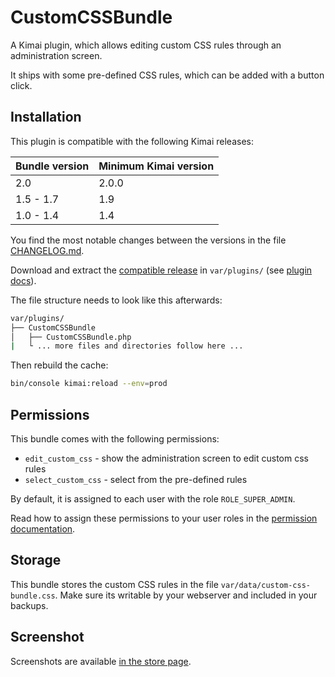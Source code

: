 # CustomCSSBundle

A Kimai plugin, which allows editing custom CSS rules through an administration screen.

It ships with some pre-defined CSS rules, which can be added with a button click.

## Installation

This plugin is compatible with the following Kimai releases:

| Bundle version | Minimum Kimai version |
|----------------|-----------------------|
| 2.0            | 2.0.0                 |
| 1.5 - 1.7      | 1.9                   |
| 1.0 - 1.4      | 1.4                   |

You find the most notable changes between the versions in the file [CHANGELOG.md](CHANGELOG.md).

Download and extract the [compatible release](https://github.com/Keleo/CustomCSSBundle/releases) in `var/plugins/` (see [plugin docs](https://www.kimai.org/documentation/plugin-management.html)).

The file structure needs to look like this afterwards:

```bash
var/plugins/
├── CustomCSSBundle
│   ├── CustomCSSBundle.php
|   └ ... more files and directories follow here ... 
```

Then rebuild the cache:
```bash
bin/console kimai:reload --env=prod
```

## Permissions

This bundle comes with the following permissions:

- `edit_custom_css` - show the administration screen to edit custom css rules 
- `select_custom_css` - select from the pre-defined rules 

By default, it is assigned to each user with the role `ROLE_SUPER_ADMIN`.

Read how to assign these permissions to your user roles in the [permission documentation](https://www.kimai.org/documentation/permissions.html).

## Storage

This bundle stores the custom CSS rules in the file `var/data/custom-css-bundle.css`. 
Make sure its writable by your webserver and included in your backups.

## Screenshot

Screenshots are available [in the store page](https://www.kimai.org/store/keleo-css-custom-bundle.html).
